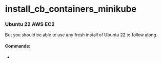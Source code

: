 # install_cb_containers_minikube

### Ubuntu 22 AWS EC2
But you should be able to use any fresh install of Ubuntu 22 to follow along.

#### Commands: 
- 
